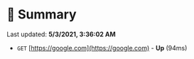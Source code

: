 # 📖 Summary
Last updated: **5/3/2021, 3:36:02 AM**

- `GET` [https://google.com](https://google.com) - **Up** (94ms)
